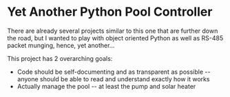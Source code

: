 # Yet Another Python Pool Controller

There are already several projects similar to this one that are further down the road, but I wanted to play with object oriented Python as well as RS-485 packet munging, hence, yet another...

This project has 2 overarching goals:
* Code should be self-documenting and as transparent as possible -- anyone should be able to read and understand exactly how it works
* Actually manage the pool -- at least the pump and solar heater
